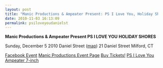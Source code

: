 ```yaml
---
layout: post
title: "Manic Productions & Ampeater Present: PS I Love You, Holiday Shores"
date: 2010-11-03 16:13:09
permalink: psiloveyoudanielst
---
```

**Manic Productions & Ampeater Present PS I LOVE YOU** **HOLIDAY SHORES**

Sunday, December 5 2010 Daniel Street ([map](http://maps.google.com/?q=21+Daniel+Street%2C+Milford%2C+CT)) 21 Daniel Street Milford, CT

[Facebook Event](http://www.facebook.com/event.php?eid=164883320205338) [Manic Productions Event Page](http://manicproductions.org/shows/594) [Buy Tickets!](http://www.etix.com/ticket/online/performanceSearch.jsp?performance_id=1352991) [PS I Love You Ampeater 7-inch](http://ampeatermusic.com/aem027)
  
  
